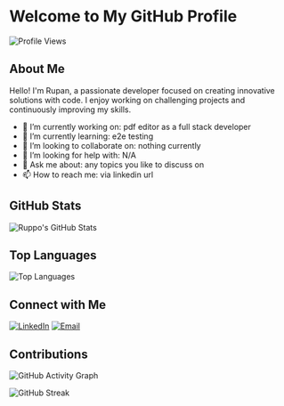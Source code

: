 # Welcome to My GitHub Profile

![Profile Views](https://komarev.com/ghpvc/?username=ruppo-912116&color=green)

## About Me

Hello! I'm Rupan, a passionate developer focused on creating innovative solutions with code. I enjoy working on challenging projects and continuously improving my skills.

- 🔭 I’m currently working on: pdf editor as a full stack developer
- 🌱 I’m currently learning: e2e testing
- 👯 I’m looking to collaborate on: nothing currently
- 🤔 I’m looking for help with: N/A
- 💬 Ask me about: any topics you like to discuss on
- 📫 How to reach me: via linkedin url

## GitHub Stats

![Ruppo's GitHub Stats](https://github-readme-stats.vercel.app/api?username=ruppo-912116&show_icons=true&theme=radical)

## Top Languages

![Top Languages](https://github-readme-stats.vercel.app/api/top-langs/?username=ruppo-912116&layout=compact&theme=radical)

## Connect with Me

[![LinkedIn]([https://img.shields.io/badge/LinkedIn-blue?style=flat-square&logo=linkedin&logoColor=white)](https://www.linkedin.com/in/YOUR_LINKEDIN](https://www.linkedin.com/in/not-2-c377474?utm_source=share&utm_campaign=share_via&utm_content=profile&utm_medium=ios_app))
[![Email](https://img.shields.io/badge/Email-red?style=flat-square&logo=gmail&logoColor=white)](mailto:newruppo123@gmail.com)

## Contributions

![GitHub Activity Graph](https://activity-graph.herokuapp.com/graph?username=ruppo-912116&theme=react-dark&hide_border=true&area=true)

![GitHub Streak](https://github-readme-streak-stats.herokuapp.com/?user=ruppo-912116&theme=radical)
